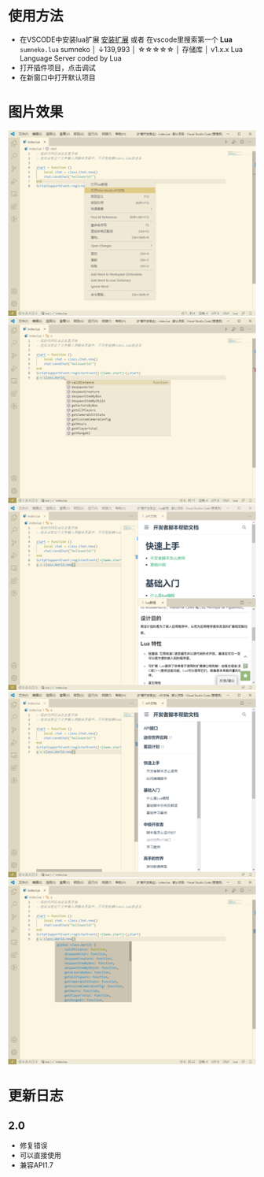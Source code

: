 # 使用方法
- 在VSCODE中安装lua扩展
[安装扩展](https://marketplace.visualstudio.com/items?itemName=sumneko.lua)
或者
在vscode里搜索第一个
**Lua** ```sumneko.lua```
sumneko │  ↓139,993 │ ☆☆☆☆☆ │ 存储库 │ v1.x.x
Lua Language Server coded by Lua
- 打开插件项目，点击调试
- 在新窗口中打开默认项目
# 图片效果
![1](https://github.com/LiuShuXi-Mini/minimodel/blob/master/%E5%9B%BE%E7%89%87/1.png)
![2](https://github.com/LiuShuXi-Mini/minimodel/blob/master/%E5%9B%BE%E7%89%87/2.png)
![3](https://github.com/LiuShuXi-Mini/minimodel/blob/master/%E5%9B%BE%E7%89%87/3.png)
![4](https://github.com/LiuShuXi-Mini/minimodel/blob/master/%E5%9B%BE%E7%89%87/4.png)
![5](https://github.com/LiuShuXi-Mini/minimodel/blob/master/%E5%9B%BE%E7%89%87/5.png)
# 更新日志
## 2.0
- 修复错误
- 可以直接使用
- 兼容API1.7